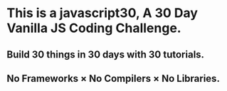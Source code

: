 # This is a javascript30, A 30 Day Vanilla JS Coding Challenge.

## Build 30 things in 30 days with 30 tutorials.

## No Frameworks × No Compilers × No Libraries.
